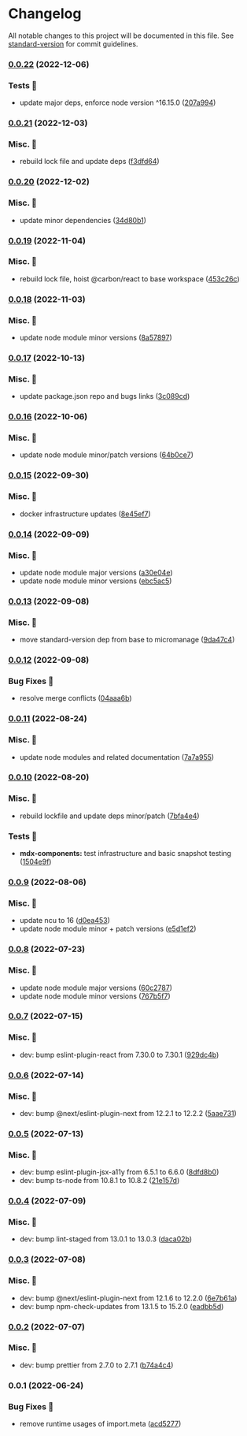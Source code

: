 # Changelog

All notable changes to this project will be documented in this file. See [standard-version](https://github.com/conventional-changelog/standard-version) for commit guidelines.

### [0.0.22](https://github.com/carbon-design-system/carbon-platform/compare/@carbon-platform/base@0.0.21...@carbon-platform/base@0.0.22) (2022-12-06)


### Tests 🧪

* update major deps, enforce node version ^16.15.0 ([207a994](https://github.com/carbon-design-system/carbon-platform/commit/207a994672dfa811cc052475d8e289fee9efbad7))

### [0.0.21](https://github.com/carbon-design-system/carbon-platform/compare/@carbon-platform/base@0.0.20...@carbon-platform/base@0.0.21) (2022-12-03)


### Misc. 🔮

* rebuild lock file and update deps ([f3dfd64](https://github.com/carbon-design-system/carbon-platform/commit/f3dfd648208c47fd335c6d379bda05811c82aabe))

### [0.0.20](https://github.com/carbon-design-system/carbon-platform/compare/@carbon-platform/base@0.0.19...@carbon-platform/base@0.0.20) (2022-12-02)


### Misc. 🔮

* update minor dependencies ([34d80b1](https://github.com/carbon-design-system/carbon-platform/commit/34d80b1fe1c8e39a1b6aac6fdf0447c40cd0d0ba))

### [0.0.19](https://github.com/carbon-design-system/carbon-platform/compare/@carbon-platform/base@0.0.18...@carbon-platform/base@0.0.19) (2022-11-04)


### Misc. 🔮

* rebuild lock file, hoist @carbon/react to base workspace ([453c26c](https://github.com/carbon-design-system/carbon-platform/commit/453c26ccbc1cfb9079c326b6d173c3c3e419ece4))

### [0.0.18](https://github.com/carbon-design-system/carbon-platform/compare/@carbon-platform/base@0.0.17...@carbon-platform/base@0.0.18) (2022-11-03)


### Misc. 🔮

* update node module minor versions ([8a57897](https://github.com/carbon-design-system/carbon-platform/commit/8a578978d5342d0ae06c8e789ebeba43461cd824))

### [0.0.17](https://github.com/carbon-design-system/carbon-platform/compare/@carbon-platform/base@0.0.16...@carbon-platform/base@0.0.17) (2022-10-13)


### Misc. 🔮

* update package.json repo and bugs links ([3c089cd](https://github.com/carbon-design-system/carbon-platform/commit/3c089cdde1ddde2a3b9f750680755c4253bfcae2))

### [0.0.16](https://github.com/carbon-design-system/carbon-platform/compare/@carbon-platform/base@0.0.15...@carbon-platform/base@0.0.16) (2022-10-06)


### Misc. 🔮

* update node module minor/patch versions ([64b0ce7](https://github.com/carbon-design-system/carbon-platform/commit/64b0ce7d86a07ace4aca00f400649680b99a6da1))

### [0.0.15](https://github.com/carbon-design-system/carbon-platform/compare/@carbon-platform/base@0.0.14...@carbon-platform/base@0.0.15) (2022-09-30)


### Misc. 🔮

* docker infrastructure updates ([8e45ef7](https://github.com/carbon-design-system/carbon-platform/commit/8e45ef757f06ae5b4b75dd742f05f423a1ee104d))

### [0.0.14](https://github.com/carbon-design-system/carbon-platform/compare/@carbon-platform/base@0.0.13...@carbon-platform/base@0.0.14) (2022-09-09)


### Misc. 🔮

* update node module major versions ([a30e04e](https://github.com/carbon-design-system/carbon-platform/commit/a30e04e2f89e547894208d8fda8747bb71008ae8))
* update node module minor versions ([ebc5ac5](https://github.com/carbon-design-system/carbon-platform/commit/ebc5ac527813f26eba3a7aca74574320c1067f17))

### [0.0.13](https://github.com/carbon-design-system/carbon-platform/compare/@carbon-platform/base@0.0.12...@carbon-platform/base@0.0.13) (2022-09-08)


### Misc. 🔮

* move standard-version dep from base to micromanage ([9da47c4](https://github.com/carbon-design-system/carbon-platform/commit/9da47c448671ca9d5f9f793f068349ea88661011))

### [0.0.12](https://github.com/carbon-design-system/carbon-platform/compare/@carbon-platform/base@0.0.11...@carbon-platform/base@0.0.12) (2022-09-08)


### Bug Fixes 🐛

* resolve merge conflicts ([04aaa6b](https://github.com/carbon-design-system/carbon-platform/commit/04aaa6b4d27cbd4ed11e6c66845ab84f3eb39b5d))

### [0.0.11](https://github.com/carbon-design-system/carbon-platform/compare/@carbon-platform/base@0.0.10...@carbon-platform/base@0.0.11) (2022-08-24)


### Misc. 🔮

* update node modules and related documentation ([7a7a955](https://github.com/carbon-design-system/carbon-platform/commit/7a7a955ed7b12220ac79cf321c5f5e2543529e17))

### [0.0.10](https://github.com/carbon-design-system/carbon-platform/compare/@carbon-platform/base@0.0.9...@carbon-platform/base@0.0.10) (2022-08-20)


### Misc. 🔮

* rebuild lockfile and update deps minor/patch ([7bfa4e4](https://github.com/carbon-design-system/carbon-platform/commit/7bfa4e459317175233af2eaaf1b188c0a42fe8d0))


### Tests 🧪

* **mdx-components:** test infrastructure and basic snapshot testing ([1504e9f](https://github.com/carbon-design-system/carbon-platform/commit/1504e9fbbf42ef01f5a1dcac8cbd07085b2fad18))

### [0.0.9](https://github.com/carbon-design-system/carbon-platform/compare/@carbon-platform/base@0.0.8...@carbon-platform/base@0.0.9) (2022-08-06)


### Misc. 🔮

* update ncu to 16 ([d0ea453](https://github.com/carbon-design-system/carbon-platform/commit/d0ea4537280bad7253d358d4a8421cbbf1d222db))
* update node module minor + patch versions ([e5d1ef2](https://github.com/carbon-design-system/carbon-platform/commit/e5d1ef222370b0a0cc39d4985891aed7881a0f94))

### [0.0.8](https://github.com/carbon-design-system/carbon-platform/compare/@carbon-platform/base@0.0.7...@carbon-platform/base@0.0.8) (2022-07-23)


### Misc. 🔮

* update node module major versions ([60c2787](https://github.com/carbon-design-system/carbon-platform/commit/60c27871974d539bce1270dc9ceef30ae1c5215e))
* update node module minor versions ([767b5f7](https://github.com/carbon-design-system/carbon-platform/commit/767b5f7cf5db0a0423dfa04193e64d029a022006))

### [0.0.7](https://github.com/carbon-design-system/carbon-platform/compare/@carbon-platform/base@0.0.6...@carbon-platform/base@0.0.7) (2022-07-15)


### Misc. 🔮

* dev: bump eslint-plugin-react from 7.30.0 to 7.30.1 ([929dc4b](https://github.com/carbon-design-system/carbon-platform/commit/929dc4ba53139e74e0e1bc5d78741ea07bf8cc2e))

### [0.0.6](https://github.com/carbon-design-system/carbon-platform/compare/@carbon-platform/base@0.0.5...@carbon-platform/base@0.0.6) (2022-07-14)


### Misc. 🔮

* dev: bump @next/eslint-plugin-next from 12.2.1 to 12.2.2 ([5aae731](https://github.com/carbon-design-system/carbon-platform/commit/5aae7310636076133f7053a4b1cd10c87976760b))

### [0.0.5](https://github.com/carbon-design-system/carbon-platform/compare/@carbon-platform/base@0.0.4...@carbon-platform/base@0.0.5) (2022-07-13)


### Misc. 🔮

* dev: bump eslint-plugin-jsx-a11y from 6.5.1 to 6.6.0 ([8dfd8b0](https://github.com/carbon-design-system/carbon-platform/commit/8dfd8b044afa8b787d2de8ac2b6e099fcfd8eef7))
* dev: bump ts-node from 10.8.1 to 10.8.2 ([21e157d](https://github.com/carbon-design-system/carbon-platform/commit/21e157d87bf499cba28bb968719c182fc43dcb9d))

### [0.0.4](https://github.com/carbon-design-system/carbon-platform/compare/@carbon-platform/base@0.0.3...@carbon-platform/base@0.0.4) (2022-07-09)


### Misc. 🔮

* dev: bump lint-staged from 13.0.1 to 13.0.3 ([daca02b](https://github.com/carbon-design-system/carbon-platform/commit/daca02b9bb314a6b99b11a6532572d3bacc95695))

### [0.0.3](https://github.com/carbon-design-system/carbon-platform/compare/@carbon-platform/base@0.0.2...@carbon-platform/base@0.0.3) (2022-07-08)


### Misc. 🔮

* dev: bump @next/eslint-plugin-next from 12.1.6 to 12.2.0 ([6e7b61a](https://github.com/carbon-design-system/carbon-platform/commit/6e7b61a9b51e494af81351ee64cc079d6f949a65))
* dev: bump npm-check-updates from 13.1.5 to 15.2.0 ([eadbb5d](https://github.com/carbon-design-system/carbon-platform/commit/eadbb5db8d00427518f50eb3a64cc80ef73c255e))

### [0.0.2](https://github.com/carbon-design-system/carbon-platform/compare/@carbon-platform/base@0.0.1...@carbon-platform/base@0.0.2) (2022-07-07)


### Misc. 🔮

* dev: bump prettier from 2.7.0 to 2.7.1 ([b74a4c4](https://github.com/carbon-design-system/carbon-platform/commit/b74a4c4f4cb6c1406e2b73876196f769f55dcc18))

### 0.0.1 (2022-06-24)


### Bug Fixes 🐛

* remove runtime usages of import.meta ([acd5277](https://github.com/carbon-design-system/carbon-platform/commit/acd5277122970037a5d8627d6fd2c3c6b14d4fe4))
